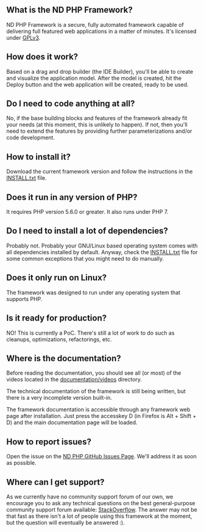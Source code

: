 ## What is the ND PHP Framework?

 ND PHP Framework is a secure, fully automated framework capable of delivering full featured web applications in a matter of minutes. It's licensed under [GPLv3](http://www.gnu.org/licenses/gpl-3.0.html).

## How does it work?

 Based on a drag and drop builder (the IDE Builder), you'll be able to create and visualize the application model. After the model is created, hit the Deploy button and the web application will be created, ready to be used.

## Do I need to code anything at all?

 No, if the base building blocks and features of the framework already fit your needs (at this moment, this is unlikely to happen). If not, then you'll need to extend the features by providing further parameterizations and/or code development.

## How to install it?

 Download the current framework version and follow the instructions in the [INSTALL.txt](https://raw.githubusercontent.com/ucodev/nd-php/master/INSTALL.txt) file.

## Does it run in any version of PHP?

 It requires PHP version 5.6.0 or greater. It also runs under PHP 7.

## Do I need to install a lot of dependencies?

 Probably not. Probably your GNU/Linux based operating system comes with all dependencies installed by default. Anyway, check the [INSTALL.txt](https://raw.githubusercontent.com/ucodev/nd-php/master/INSTALL.txt) file for some common exceptions that you might need to do manually.

## Does it only run on Linux?

 The framework was designed to run under any operating system that supports PHP.

## Is it ready for production?

 NO! This is currently a PoC. There's still a lot of work to do such as cleanups, optimizations, refactorings, etc.

## Where is the documentation?

 Before reading the documentation, you should see all (or most) of the videos located in the [documentation/videos](https://github.com/ucodev/nd-php/tree/master/documentation/videos) directory.

 The technical documentation of the framework is still being written, but there is a very incomplete version built-in.

 The framework documentation is accessible through any framework web page after installation. Just press the accesskey D (in Firefox is Alt + Shift + D) and the main documentation page will be loaded.

## How to report issues?

 Open the issue on the [ND PHP GitHub Issues Page](https://github.com/ucodev/nd-php/issues). We'll address it as soon as possible.

## Where can I get support?

 As we currently have no community support forum of our own, we encourage you to ask any technical questions on the best general-purpose community support forum available: [StackOverflow](http://www.stackoverflow.com). The answer may not be that fast as there isn't a lot of people using this framework at the moment, but the question will eventually be answered :).

